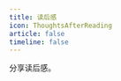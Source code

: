 ```yaml
---
title: 读后感
icon: ThoughtsAfterReading
article: false
timeline: false
---
```


分享读后感。

<Catalog base='/ThoughtsAfterReading/' level=1 />
